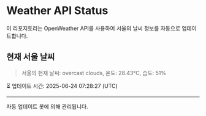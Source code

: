 
# Weather API Status

이 리포지토리는 OpenWeather API를 사용하여 서울의 날씨 정보를 자동으로 업데이트합니다.

## 현재 서울 날씨
> 서울의 현재 날씨: overcast clouds, 온도: 28.43°C, 습도: 51%

⏳ 업데이트 시간: 2025-06-24 07:28:27 (UTC)

---
자동 업데이트 봇에 의해 관리됩니다.
